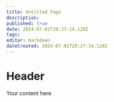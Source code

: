```yaml
---
title: Untitled Page
description: 
published: true
date: 2024-07-02T20:37:14.128Z
tags: 
editor: markdown
dateCreated: 2024-07-02T20:37:14.128Z
---
```


# Header
Your content here
